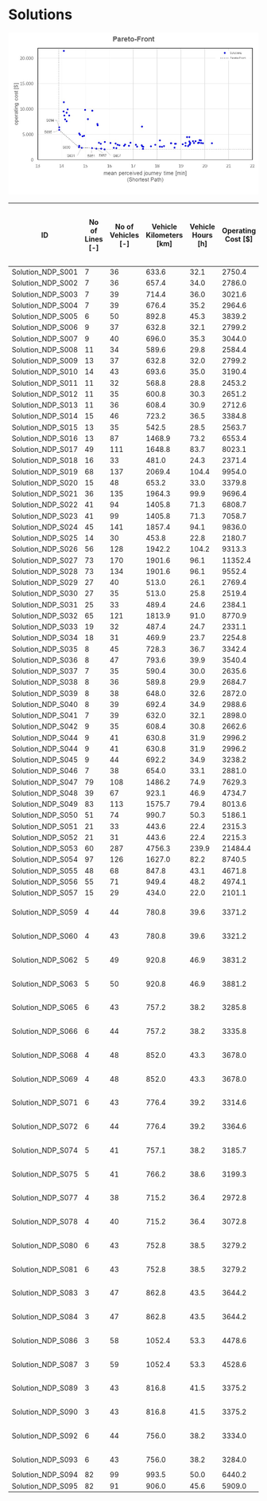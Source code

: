 # Solutions

![pareto-front](https://github.com/FOR2083/PublicTransportNetworks/blob/master/SiouxFalls/Input/Image/Pareto-Front.jpg)

| ID				| No of Lines [-]	| No of Vehicles [-]	| Vehicle Kilometers [km]	| Vehicle Hours [h]	| Operating Cost [$]	| Mean Perceived Journey Time [min] (Shortest Path)	| Solution Title
| ---				| ---				| ---					| ---						| ---				| ---					| ---												| ---
|Solution_NDP_S001	|7	|36	|633.6	|32.1	|2750.4	|18.3	|S_002	|
|Solution_NDP_S002	|7	|36	|657.4	|34.0	|2786.0	|19.2	|S_001	|
|Solution_NDP_S003	|7	|39	|714.4	|36.0	|3021.6	|19.4	|S_003	|
|Solution_NDP_S004	|7	|39	|676.4	|35.2	|2964.6	|17.9	|S_004	|
|Solution_NDP_S005	|6	|50	|892.8	|45.3	|3839.2	|18.1	|S_005	|
|Solution_NDP_S006	|9	|37	|632.8	|32.1	|2799.2	|16.6	|S_006	|
|Solution_NDP_S007	|9	|40	|696.0	|35.3	|3044.0	|16.7	|S_006_1	|
|Solution_NDP_S008	|11	|34	|589.6	|29.8	|2584.4	|17.4	|S_007	|
|Solution_NDP_S009	|13	|37	|632.8	|32.0	|2799.2	|16.8	|S_008	|
|Solution_NDP_S010	|14	|43	|693.6	|35.0	|3190.4	|15.6	|S_009	|
|Solution_NDP_S011	|11	|32	|568.8	|28.8	|2453.2	|18.7	|S_010	|
|Solution_NDP_S012	|11	|35	|600.8	|30.3	|2651.2	|17.2	|S_011	|
|Solution_NDP_S013	|11	|36	|608.4	|30.9	|2712.6	|19.3	|S_012	|
|Solution_NDP_S014	|15	|46	|723.2	|36.5	|3384.8	|15.6	|S_013	|
|Solution_NDP_S015	|13	|35	|542.5	|28.5	|2563.7	|18.2	|A_1_1_1_1_2-vs	|
|Solution_NDP_S016	|13	|87	|1468.9	|73.2	|6553.4	|17.4	|A_1_1_2_2_2	|
|Solution_NDP_S017	|49	|111	|1648.8	|83.7	|8023.1	|15.1	|A_1_3_2_2_2-vs	|
|Solution_NDP_S018	|16	|33	|481.0	|24.3	|2371.4	|16.2	|A_1_4_1_2_2-vs	|
|Solution_NDP_S019	|68	|137	|2069.4	|104.4	|9954.0	|14.3	|A_1_4_2_2_2-vs	|
|Solution_NDP_S020	|15	|48	|653.2	|33.0	|3379.8	|16.9	|A_2b_2_1_2_2	|
|Solution_NDP_S021	|36	|135	|1964.3	|99.9	|9696.4	|15.3	|A_2r_2_2_2_2	|
|Solution_NDP_S022	|41	|94	|1405.8	|71.3	|6808.7	|15.5	|A_2r_2_2_2_2-sys	|
|Solution_NDP_S023	|41	|99	|1405.8	|71.3	|7058.7	|15.5	|A_2r_2_2_2_2-sys-vs	|
|Solution_NDP_S024	|45	|141	|1857.4	|94.1	|9836.0	|15.0	|A_2r_3_2_2_2	|
|Solution_NDP_S025	|14	|30	|453.8	|22.8	|2180.7	|17.4	|A_2r_4_1_2_2_vs	|
|Solution_NDP_S026	|56	|128	|1942.2	|104.2	|9313.3	|14.2	|A_2r_4_2_1_2-sys-vs	|
|Solution_NDP_S027	|73	|170	|1901.6	|96.1	|11352.4	|14.1	|A_2r_4_2_2_2	|
|Solution_NDP_S028	|73	|134	|1901.6	|96.1	|9552.4	|14.1	|A_2r_4_2_2_2_vs	|
|Solution_NDP_S029	|27	|40	|513.0	|26.1	|2769.4	|14.7	|A_2r_4_3(0.3)_1_2	|
|Solution_NDP_S030	|27	|35	|513.0	|25.8	|2519.4	|14.7	|A_2r_4_3(0.3)_2_2-vs	|
|Solution_NDP_S031	|25	|33	|489.4	|24.6	|2384.1	|14.8	|A_2r_4_3(0.5)_2_2-vs	|
|Solution_NDP_S032	|65	|121	|1813.9	|91.0	|8770.9	|14.3	|A_3b_4_2_2_2-vs	|
|Solution_NDP_S033	|19	|32	|487.4	|24.7	|2331.1	|16.3	|A_3r_3_1_2_2-vs	|
|Solution_NDP_S034	|18	|31	|469.9	|23.7	|2254.8	|15.7	|A_3r_4_1_2_2-vs	|
|Solution_NDP_S035	|8	|45	|728.3	|36.7	|3342.4	|16.0	|P_1_2	|
|Solution_NDP_S036	|8	|47	|793.6	|39.9	|3540.4	|15.8	|P_1	|
|Solution_NDP_S037	|7	|35	|590.4	|30.0	|2635.6	|18.1	|P_2_2	|
|Solution_NDP_S038	|8	|36	|589.8	|29.9	|2684.7	|17.7	|P_2	|
|Solution_NDP_S039	|8	|38	|648.0	|32.6	|2872.0	|16.4	|P_3_1	|
|Solution_NDP_S040	|8	|39	|692.4	|34.9	|2988.6	|16.3	|P_3_2	|
|Solution_NDP_S041	|7	|39	|632.0	|32.1	|2898.0	|62525.9	|P_3_3	|
|Solution_NDP_S042	|9	|35	|608.4	|30.8	|2662.6	|17.4	|P_5_2	|
|Solution_NDP_S044	|9	|41	|630.8	|31.9	|2996.2	|17.1	|P_5_3_2	|
|Solution_NDP_S044	|9	|41	|630.8	|31.9	|2996.2	|17.1	|P_5_3_2	|
|Solution_NDP_S045	|9	|44	|692.2	|34.9	|3238.2	|16.3	|P_5	|
|Solution_NDP_S046	|7	|38	|654.0	|33.1	|2881.0	|17.4	|S_4	|
|Solution_NDP_S047	|79	|108	|1486.2	|74.9	|7629.3	|14.2	|A_2b_4_2_2_2-vs	|
|Solution_NDP_S048	|39	|67	|923.1	|46.9	|4734.7	|14.9	|A_2b_7_2_2_2-vs	|
|Solution_NDP_S049	|83	|113	|1575.7	|79.4	|8013.6	|14.1	|A_2b_9_2_2_2-vs	|
|Solution_NDP_S050	|51	|74	|990.7	|50.3	|5186.1	|14.7	|A_3b_8_2_2_2-vs	|
|Solution_NDP_S051	|21	|33	|443.6	|22.4	|2315.3	|15.3	|A_3b_9_1_2_2	|
|Solution_NDP_S052	|21	|31	|443.6	|22.4	|2215.3	|15.5	|A_3b_9_1_2_2-vs	|
|Solution_NDP_S053	|60	|287	|4756.3	|239.9	|21484.4	|14.1	|A_3b_9_2_2_2-sys	|
|Solution_NDP_S054	|97	|126	|1627.0	|82.2	|8740.5	|14.1	|A_3b_9_2_2_2-vs	|
|Solution_NDP_S055	|48	|68	|847.8	|43.1	|4671.8	|14.9	|A_3r_7_2_2_2-vs	|
|Solution_NDP_S056	|55	|71	|949.4	|48.2	|4974.1	|14.8	|A_3r_8_2_2_2-vs	|
|Solution_NDP_S057	|15	|29	|434.0	|22.0	|2101.1	|15.8	|A_3r_9_1_2_2-vs	|
|Solution_NDP_S059	|4	|44	|780.8	|39.6	|3371.2	|19.4	|Schmidt_Netz 1 Idealisierung Umsteigewartezeit	|
|Solution_NDP_S060	|4	|43	|780.8	|39.6	|3321.2	|19.2	|Schmidt_Netz 1 Taktversatzoptimierung	|
|Solution_NDP_S062	|5	|49	|920.8	|46.9	|3831.2	|19.8	|Schmidt_Netz 10 Idealisierung Umsteigewartezeit	|
|Solution_NDP_S063	|5	|50	|920.8	|46.9	|3881.2	|19.8	|Schmidt_Netz 10 Taktversatzoptimierung	|
|Solution_NDP_S065	|6	|43	|757.2	|38.2	|3285.8	|19.9	|Schmidt_Netz 11 Idealisierung Umsteigewartezeit	|
|Solution_NDP_S066	|6	|44	|757.2	|38.2	|3335.8	|19.8	|Schmidt_Netz 11 Taktversatzoptimierung	|
|Solution_NDP_S068	|4	|48	|852.0	|43.3	|3678.0	|19.6	|Schmidt_Netz 12 Idealisierung Umsteigewartezeit	|
|Solution_NDP_S069	|4	|48	|852.0	|43.3	|3678.0	|19.5	|Schmidt_Netz 12 Taktversatzoptimierung	|
|Solution_NDP_S071	|6	|43	|776.4	|39.2	|3314.6	|20.3	|Schmidt_Netz 2 Idealisierung Umsteigewartezeit	|
|Solution_NDP_S072	|6	|44	|776.4	|39.2	|3364.6	|19.7	|Schmidt_Netz 2 Taktversatzoptimierung	|
|Solution_NDP_S074	|5	|41	|757.1	|38.2	|3185.7	|18.7	|Schmidt_Netz 3 Idealisierung Umsteigewartezeit	|
|Solution_NDP_S075	|5	|41	|766.2	|38.6	|3199.3	|18.8	|Schmidt_Netz 3 Taktversatzoptimierung	|
|Solution_NDP_S077	|4	|38	|715.2	|36.4	|2972.8	|19.4	|Schmidt_Netz 4 Idealisierung Umsteigewartezeit	|
|Solution_NDP_S078	|4	|40	|715.2	|36.4	|3072.8	|19.1	|Schmidt_Netz 4 Taktversatzoptimierung	|
|Solution_NDP_S080	|6	|43	|752.8	|38.5	|3279.2	|18.6	|Schmidt_Netz 5 Idealisierung Umsteigewartezeit	|
|Solution_NDP_S081	|6	|43	|752.8	|38.5	|3279.2	|18.6	|Schmidt_Netz 5 Taktversatzoptimierung	|
|Solution_NDP_S083	|3	|47	|862.8	|43.5	|3644.2	|19.4	|Schmidt_Netz 6 Idealisierung Umsteigewartezeit	|
|Solution_NDP_S084	|3	|47	|862.8	|43.5	|3644.2	|19.4	|Schmidt_Netz 6 Taktversatzoptimierung	|
|Solution_NDP_S086	|3	|58	|1052.4	|53.3	|4478.6	|19.3	|Schmidt_Netz 7 Idealisierung Umsteigewartezeit	|
|Solution_NDP_S087	|3	|59	|1052.4	|53.3	|4528.6	|19.3	|Schmidt_Netz 7 Taktversatzoptimierung	|
|Solution_NDP_S089	|3	|43	|816.8	|41.5	|3375.2	|19.7	|Schmidt_Netz 8 Idealisierung Umsteigewartezeit	|
|Solution_NDP_S090	|3	|43	|816.8	|41.5	|3375.2	|19.8	|Schmidt_Netz 8 Taktversatzoptimierung	|
|Solution_NDP_S092	|6	|44	|756.0	|38.2	|3334.0	|19.5	|Schmidt_Netz 9 Idealisierung Umsteigewartezeit	|
|Solution_NDP_S093	|6	|43	|756.0	|38.2	|3284.0	|19.4	|Schmidt_Netz 9 Taktversatzoptimierung	|
|Solution_NDP_S094	|82	|99	|993.5	|50.0	|6440.2	|13.9	|A_RS_Pooling_Len	|
|Solution_NDP_S095	|82	|91	|906.0	|45.6	|5909.0	|13.9	|A_RS_Pooling_No	|
